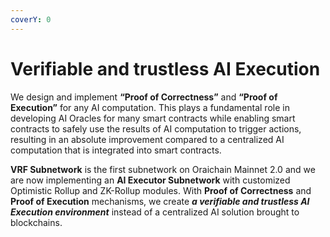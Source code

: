 ```yaml
---
coverY: 0
---
```


# Verifiable and trustless AI Execution

We design and implement **“Proof of Correctness”** and **“Proof of Execution”** for any AI computation. This plays a fundamental role in developing AI Oracles for many smart contracts while enabling smart contracts to safely use the results of AI computation to trigger actions, resulting in an absolute improvement compared to a centralized AI computation that is integrated into smart contracts.

**VRF Subnetwork** is the first subnetwork on Oraichain Mainnet 2.0 and we are now implementing an **AI Executor Subnetwork** with customized Optimistic Rollup and ZK-Rollup modules. With **Proof of Correctness** and **Proof of Execution** mechanisms, we create _**a verifiable and trustless AI Execution environment**_ instead of a centralized AI solution brought to blockchains.

